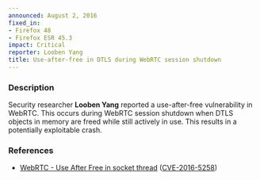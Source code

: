 ```yaml
---
announced: August 2, 2016
fixed_in:
- Firefox 48
- Firefox ESR 45.3
impact: Critical
reporter: Looben Yang
title: Use-after-free in DTLS during WebRTC session shutdown
---
```


<h3>Description</h3>

<p>Security researcher <strong>Looben Yang</strong> reported a use-after-free
vulnerability in WebRTC. This occurs during WebRTC session shutdown when DTLS objects in
memory are freed while still actively in use. This results in a potentially exploitable
crash. 
</p>


<h3>References</h3>

<ul>
  <li><a href="https://bugzilla.mozilla.org/show_bug.cgi?id=1279146">
        WebRTC - Use After Free in socket thread</a>
(<a href="http://cve.mitre.org/cgi-bin/cvename.cgi?name=CVE-2016-5258"
class="ex-ref">CVE-2016-5258</a>)</li>
</ul>

